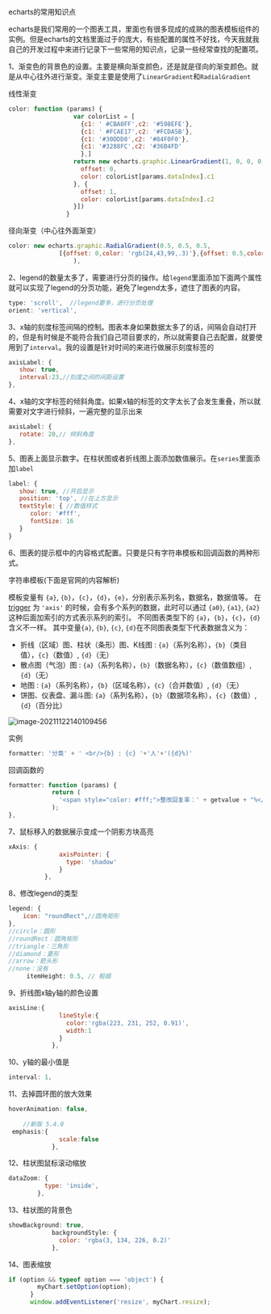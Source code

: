 echarts的常用知识点

echarts是我们常用的一个图表工具，里面也有很多现成的成熟的图表模板组件的实例。但是echarts的文档里面过于的庞大，有些配置的属性不好找，今天我就我自己的开发过程中来进行记录下一些常用的知识点，记录一些经常查找的配置项。

1、渐变色的背景色的设置。主要是横向渐变颜色，还是就是径向的渐变颜色。就是从中心往外进行渐变。渐变主要是使用了`LinearGradient`和`RadialGradient`

线性渐变

```js
color: function (params) {
                  var colorList = [
                    {c1: ' #CBA0FF',c2: '#598EFE'},
                    {c1: ' #FCAE17',c2: '#FCDA5B'},
                    {c1: '#30DDD8',c2: '#84F0F0'}, 
                    {c1: '#3288FC',c2: '#36B4FD'
                    },]
                  return new echarts.graphic.LinearGradient(1, 0, 0, 0, [{ //颜色渐变函数 前四个参数分别表示四个位置依次为左、下、右、上
                    offset: 0,
                    color: colorList[params.dataIndex].c1
                  }, {
                    offset: 1,
                    color: colorList[params.dataIndex].c2
                  }])
                }
```

径向渐变（中心往外面渐变）

```js
color: new echarts.graphic.RadialGradient(0.5, 0.5, 0.5, 
              [{offset: 0,color: 'rgb(24,43,99,.3)'},{offset: 0.5,color: 'rgb(24,43,99,.8)'},{offset: 1,color: baColor}]
                  ),
```

2、legend的数量太多了，需要进行分页的操作。给`legend`里面添加下面两个属性就可以实现了legend的分页功能，避免了legend太多，遮住了图表的内容。

```js
type: 'scroll',  //legend要多，进行分页处理
orient: 'vertical',
```

3、x轴的刻度标签间隔的控制。图表本身如果数据太多了的话，间隔会自动打开的，但是有时候是不能符合我们自己项目要求的，所以就需要自己去配置，就要使用到了`interval`。我的设置是针对时间的来进行做展示刻度标签的

```js
axisLabel: {
   show: true,
   interval:23,//刻度之间的间距设置
},
```

4、x轴的文字标签的倾斜角度。如果x轴的标签的文字太长了会发生重叠，所以就需要对文字进行倾斜，一遍完整的显示出来

```js
axisLabel: {
   rotate: 20,// 倾斜角度
},
```

5、图表上面显示数字。在柱状图或者折线图上面添加数值展示。在`series`里面添加`label`

```js
label: {
   show: true, //开启显示
   position: 'top', //在上方显示
   textStyle: { //数值样式
      color: '#fff',
      fontSize: 16
   }
}
```

6、图表的提示框中的内容格式配置。只要是只有字符串模板和回调函数的两种形式。

字符串模板(下面是官网的内容解析)

模板变量有 `{a}`, `{b}`，`{c}`，`{d}`，`{e}`，分别表示系列名，数据名，数据值等。 在 [trigger](https://echarts.apache.org/zh/option.html#tooltip.trigger) 为 `'axis'` 的时候，会有多个系列的数据，此时可以通过 `{a0}`, `{a1}`, `{a2}` 这种后面加索引的方式表示系列的索引。 不同图表类型下的 `{a}`，`{b}`，`{c}`，`{d}` 含义不一样。 其中变量`{a}`, `{b}`, `{c}`, `{d}`在不同图表类型下代表数据含义为：

- 折线（区域）图、柱状（条形）图、K线图 : `{a}`（系列名称），`{b}`（类目值），`{c}`（数值）, `{d}`（无）
- 散点图（气泡）图 : `{a}`（系列名称），`{b}`（数据名称），`{c}`（数值数组）, `{d}`（无）
- 地图 : `{a}`（系列名称），`{b}`（区域名称），`{c}`（合并数值）, `{d}`（无）
- 饼图、仪表盘、漏斗图: `{a}`（系列名称），`{b}`（数据项名称），`{c}`（数值）, `{d}`（百分比）

![image-20211122140109456](D:\LJY\code\dataNote20221010\img\image-20211122140109456.png)

实例

```js
formatter: '分类' + ' <br/>{b} : {c} '+'人'+'({d}%)'
```

回调函数的

```js
formatter: function (params) {
            return (
              '<span style="color: #fff;">整改回复率：' + getvalue + "%</span>"
            );
},
```

7、鼠标移入的数据展示变成一个阴影方块高亮

```js
xAxis: {
              axisPointer: {
                type: 'shadow'
              }
          },
```

8、修改legend的类型

```js
legend: {
    icon: "roundRect",//圆角矩形
},
//circle：圆形
//roundRect：圆角矩形
//triangle：三角形
//diamond：菱形
//arrow：箭头形
//none：没有
     itemHeight: 0.5, // 粗细
```

9、折线图x轴y轴的颜色设置

```js
axisLine:{
              lineStyle:{
                color:'rgba(223, 231, 252, 0.91)',
                width:1
              }
            },
```

10、y轴的最小值是

```js
interval: 1,
```

11、去掉圆环图的放大效果

```js
hoverAnimation: false,
    
    //新版 5.4.0
 emphasis:{
              scale:false
            },
```

12、柱状图鼠标滚动缩放

```js
dataZoom: {
          type: 'inside',
        },
```

13、柱状图的背景色

```js
showBackground: true,
            backgroundStyle: {
              color: 'rgba(3, 134, 226, 0.2)'
            },
```

14、图表缩放

```js
if (option && typeof option === 'object') {
        myChart.setOption(option);
      }
      window.addEventListener('resize', myChart.resize);
```

